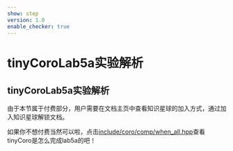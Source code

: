 ```yaml
---
show: step
version: 1.0
enable_checker: true
---
```


# tinyCoroLab5a实验解析

## tinyCoroLab5a实验解析

由于本节属于付费部分，用户需要在文档主页中查看知识星球的加入方式，通过加入知识星球解锁文档。

如果你不想付费当然可以啦，点击[include/coro/comp/when_all.hpp](https://github.com/sakurs2/tinyCoro/blob/master/include/coro/comp/when_all.hpp)查看tinyCoro是怎么完成lab5a的吧！
